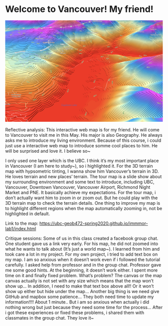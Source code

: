 # Welcome to Vancouver! My friend!

![alt text](https://github.com/UBC-GEOB472-Spring2020/immmor-lab1/blob/master/shot.png "shot")


Reflective analysis:
This interactive web map is for my friend. He will come to Vancouver to visit me in this May. His major is also Geography. He always asks me to introduce my living environment. Because of this course, i could just use a interactive web map to introduce somme cool places to him. He will be surprised and love it. I believe so~ 

I only used one layer which is the UBC. I think it’s my most important place in Vancouver (I am here to study~), so i highlighted it. For the 3D terrain map with hypsometric tinting, I wanna show him Vancouver’s terrain in 3D. He loves terrain and new places’ terrain. The tour map is a slide show about my surrounding environment and some text to introduce, including UBC, Vancouver, Downtown Vancouver, Vancouver Airport,  Richmond Night Market and PNE. It basically achieve my expectations. For the tour map, i don’t actually want him to zoom in or zoom out. But he could play with the 3D terrain map to check the terrain details. One thing to improve my map is to highlight different regions when the map automatically zooming in, not be highlighted in default. 

Link to the map:
https://ubc-geob472-spring2020.github.io/immmor-lab1/index.html

Critique sessions:
Some of us in this class created a facebook group chat. One student gave us a link very early. For his map, he did not zoomed into what he wants to talk about (It’s just a world map~). I learned from him and took care a lot in my project. For my own project, i tried to add text box on my map. I am so anxious when it doesn’t work even if i followed the tutorial carefully. I asked help from professor and in the group chat. Professor gave me some good hints. At the beginning, it doesn’t work either. I spent more time on it and finally fixed problem. What’s problem? The canvas or the map canvas actually is not set with any size which means that the map won’t show up… In addition, I need to make that text box above all!! Or it won’t show up either but hide under the map… Another big thing is we need give GitHub and mapbox some patience… They both need time to update my information!!!! About 1 minute.. But i am so anxious when actually i did nothing wrong but just because they need some time for the process... After i got these experiences or fixed these problems, i shared them with classmates in the group chat. They love it~
